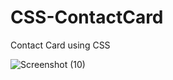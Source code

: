 # CSS-ContactCard
Contact Card using CSS


![Screenshot (10)](https://user-images.githubusercontent.com/78983125/175824023-7dd9bfcb-9956-4b8e-8a19-67e7a71fd90a.png)
